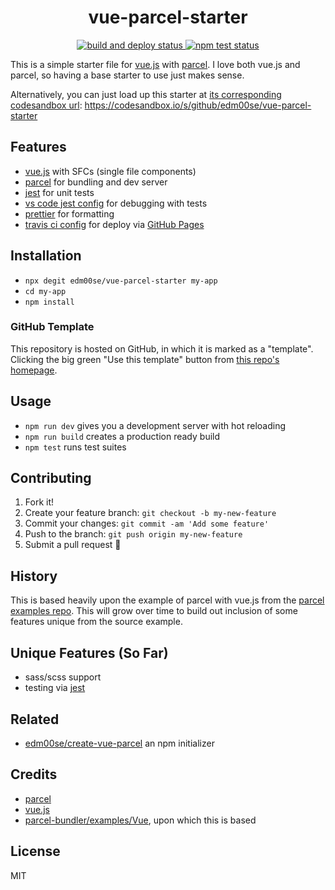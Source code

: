 <center>
<h1>vue-parcel-starter</h1>
  <a href="https://github.com/edm00se/vue-parcel-starter/actions?query=workflow%3A%22Deploy+to+GitHub+Pages%22+branch%3Amaster">
    <img alt="build and deploy status" src="https://github.com/edm00se/vue-parcel-starter/workflows/Deploy%20to%20GitHub%20Pages/badge.svg?branch=master">
  </a>
  <a href="https://github.com/edm00se/vue-parcel-starter/actions?workflow=Node+CI">
    <img alt="npm test status" src="https://github.com/edm00se/vue-parcel-starter/workflows/Node%20CI/badge.svg">
  </a>
</center>

This is a simple starter file for [vue.js][vue] with [parcel][parcel]. I love both vue.js and parcel, so having a base starter to use just makes sense.

Alternatively, you can just load up this starter at [its corresponding codesandbox url][codesandbox-link]:
https://codesandbox.io/s/github/edm00se/vue-parcel-starter

## Features

- [vue.js](https://npm.im/vue) with SFCs (single file components)
- [parcel](https://npm.im/parcel-bundler) for bundling and dev server
- [jest](https://npm.im/jest) for unit tests
- [vs code jest config](.vscode/launch.json) for debugging with tests
- [prettier](https://npm.im/prettier) for formatting
- [travis ci config](.travis.yml) for deploy via [GitHub Pages](https://pages.github.com/)

## Installation

- `npx degit edm00se/vue-parcel-starter my-app`
- `cd my-app`
- `npm install`

### GitHub Template

This repository is hosted on GitHub, in which it is marked as a "template". Clicking the big green "Use this template" button from [this repo's homepage](https://github.com/edm00se/vue-parcel-starter).

## Usage

- `npm run dev` gives you a development server with hot reloading
- `npm run build` creates a production ready build
- `npm test` runs test suites

## Contributing

1. Fork it!
2. Create your feature branch: `git checkout -b my-new-feature`
3. Commit your changes: `git commit -am 'Add some feature'`
4. Push to the branch: `git push origin my-new-feature`
5. Submit a pull request 🙂

## History

This is based heavily upon the example of parcel with vue.js from the [parcel examples repo][parcel-examples]. This will grow over time to build out inclusion of some features unique from the source example.

## Unique Features (So Far)

- sass/scss support
- testing via [jest][jest]

## Related

- [edm00se/create-vue-parcel][npm-init] an npm initializer

## Credits

- [parcel][parcel]
- [vue.js][vue]
- [parcel-bundler/examples/Vue][parcel-examples-vue], upon which this is based

## License

MIT

[vue]: https://vuejs.org/
[parcel]: https://parceljs.org/
[parcel-examples]: https://github.com/parcel-bundler/examples
[parcel-examples-vue]: https://github.com/parcel-bundler/examples/tree/master/vue
[jest]: https://jestjs.io/
[codesandbox-link]: https://codesandbox.io/s/github/edm00se/vue-parcel-starter
[npm-init]: https://github.com/edm00se/create-vue-parcel
